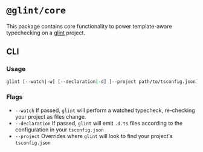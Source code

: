 # `@glint/core`

This package contains core functionality to power template-aware typechecking on a [glint] project.

[glint]: https://github.com/typed-ember/glint

## CLI

### Usage

```sh
glint [--watch|-w] [--declaration|-d] [--project path/to/tsconfig.json]
```

### Flags

- `--watch` If passed, `glint` will perform a watched typecheck, re-checking your project as files change.
- `--declaration` If passed, `glint` will emit `.d.ts` files according to the configuration in your `tsconfig.json`
- `--project` Overrides where `glint` will look to find your project's `tsconfig.json`
